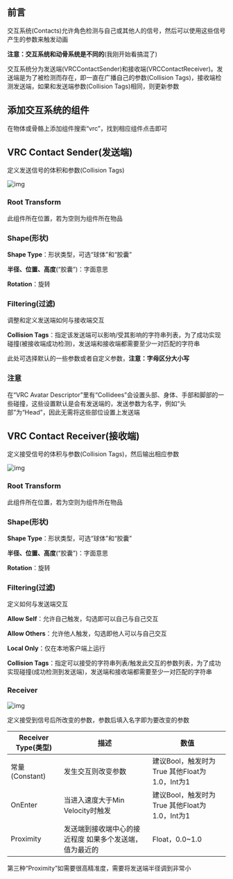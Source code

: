 ## 前言

交互系统(Contacts)允许角色检测与自己或其他人的信号，然后可以使用这些信号产生的参数来触发动画

**注意：交互系统和动骨系统是不同的**(我刚开始看搞混了)

交互系统分为发送端(VRCContactSender)和接收端(VRCContactReceiver)。发送端是为了被检测而存在，即一直在广播自己的参数(Collision Tags)，接收端检测发送端，如果和发送端参数(Collision Tags)相同，则更新参数

## 添加交互系统的组件

在物体或骨骼上添加组件搜索“vrc”，找到相应组件点击即可

## VRC Contact Sender(发送端)

定义发送信号的体积和参数(Collision Tags)

![img](https://cdn.staticaly.com/gh/yexca/image_hosting@master/20220427/image.ebh40gdczco.webp)

### Root Transform

此组件所在位置，若为空则为组件所在物品

### Shape(形状)

**Shape Type**：形状类型，可选“球体”和“胶囊”

**半径、位置、高度**(“胶囊”)：字面意思

**Rotation**：旋转

### Filtering(过滤)

调整和定义发送端如何与接收端交互

**Collision Tags**：指定该发送端可以影响/受其影响的字符串列表，为了成功实现碰撞(被接收端成功检测)，发送端和接收端都需要至少一对匹配的字符串

此处可选择默认的一些参数或者自定义参数，**注意：字母区分大小写**

### 注意

在“VRC Avatar Descriptor”里有“Collidees”会设置头部、身体、手部和脚部的一些碰撞，这些设置默认是会有发送端的，发送参数为名字，例如“头部”为“Head”，因此无需将这些部位设置上发送端

## VRC Contact Receiver(接收端)

定义接受信号的体积与参数(Collision Tags)，然后输出相应参数

![img](https://cdn.staticaly.com/gh/yexca/image_hosting@master/20220427/image.4zfxznntlkg0.webp)

### Root Transform

此组件所在位置，若为空则为组件所在物品

### Shape(形状)

**Shape Type**：形状类型，可选“球体”和“胶囊”

**半径、位置、高度**(“胶囊”)：字面意思

**Rotation**：旋转

### Filtering(过滤)

定义如何与发送端交互

**Allow Self**：允许自己触发，勾选即可以自己与自己交互

**Allow Others**：允许他人触发，勾选即他人可以与自己交互

**Local Only**：仅在本地客户端上运行

**Collision Tags**：指定可以接受的字符串列表/触发此交互的参数列表，为了成功实现碰撞(成功检测到发送端)，发送端和接收端都需要至少一对匹配的字符串

### Receiver

![img](https://cdn.staticaly.com/gh/yexca/image_hosting@master/20220427/image.66905l2pgso0.webp)

定义接受到信号后所改变的参数，参数后填入名字即为要改变的参数

| Receiver Type(类型) | 描述                                                    | 数值                                          |
| ------------------- | ------------------------------------------------------- | --------------------------------------------- |
| 常量(Constant)      | 发生交互则改变参数                                      | 建议Bool，触发时为True 其他Float为1.0，Int为1 |
| OnEnter             | 当进入速度大于Min Velocity时触发                        | 建议Bool，触发时为True 其他Float为1.0，Int为1 |
| Proximity           | 发送端到接收端中心的接近程度 如果多个发送端，值为最近的 | Float，0.0~1.0                                |

第三种“Proximity”如需要很高精准度，需要将发送端半径调到非常小
